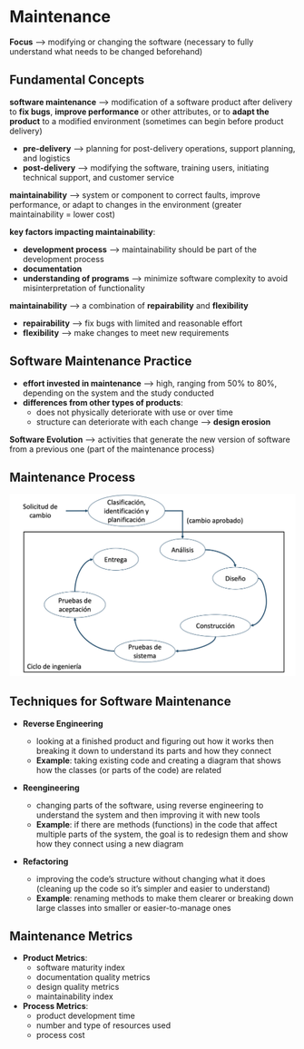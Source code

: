 # Maintenance
**Focus** --> modifying or changing the software (necessary to fully understand what needs to be changed beforehand)

## Fundamental Concepts
**software maintenance** --> modification of a software product after delivery to **fix bugs**, **improve performance** or other attributes, or to **adapt the product** to a modified environment (sometimes can begin before product delivery)

- **pre-delivery** --> planning for post-delivery operations, support planning, and logistics
- **post-delivery** --> modifying the software, training users, initiating technical support, and customer service

**maintainability** --> system or component to correct faults, improve performance, or adapt to changes in the environment (greater maintainability = lower cost)

**key factors impacting maintainability**:
- **development process** --> maintainability should be part of the development process
- **documentation**
- **understanding of programs** --> minimize software complexity to avoid misinterpretation of functionality

**maintainability** --> a combination of **repairability** and **flexibility**
- **repairability** --> fix bugs with limited and reasonable effort
- **flexibility** --> make changes to meet new requirements

## Software Maintenance Practice
- **effort invested in maintenance** --> high, ranging from 50% to 80%, depending on the system and the study conducted
- **differences from other types of products**:
  - does not physically deteriorate with use or over time
  - structure can deteriorate with each change --> **design erosion**

**Software Evolution** --> activities that generate the new version of software from a previous one (part of the maintenance process)

## Maintenance Process

![alt text](<imgs/Screenshot 2025-01-21 alle 10.55.39.png>)

## Techniques for Software Maintenance
- **Reverse Engineering**
    - looking at a finished product and figuring out how it works then breaking it down to understand its parts and how they connect
    - **Example**: taking existing code and creating a diagram that shows how the classes (or parts of the code) are related

- **Reengineering**
    - changing parts of the software, using reverse engineering to understand the system and then improving it with new tools
    - **Example**: if there are methods (functions) in the code that affect multiple parts of the system, the goal is to redesign them and show how they connect using a new diagram
- **Refactoring**
    - improving the code’s structure without changing what it does (cleaning up the code so it’s simpler and easier to understand)
    - **Example**: renaming methods to make them clearer or breaking down large classes into smaller or easier-to-manage ones

## Maintenance Metrics
- **Product Metrics**:
    - software maturity index
    - documentation quality metrics
    - design quality metrics
    - maintainability index
- **Process Metrics**:
    - product development time
    - number and type of resources used
    - process cost